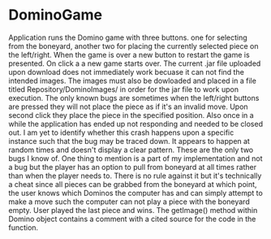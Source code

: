 # DominoGame
Application runs the Domino game with three buttons. one for selecting from the boneyard, another two for placing the currently
selected piece on the left/right. When the game is over a new button to restart the game is presented. On click a a new game starts
over. The current .jar file uploaded upon download does not immediately work becuase it can not find the intended images. The images must
also be dowloaded and placed in a file titled Repository/DominoImages/ in order for the jar file to work upon execution. The only known bugs 
are sometimes when the left/right buttons are pressed they will not place the piece as if it's an invalid move. Upon second click they place
the piece in the specified position. Also once in a while the application has ended up not responding and needed to be closed out. I am yet
to identify whether this crash happens upon a specific instance such that the bug may be traced down. It appears to happen at random times 
and doesn't display a clear pattern. These are the only two bugs I know of. One thing to mention is a part of my implementation and not a 
bug but the player has an option to pull from boneyard at all times rather than when the player needs to. There is no rule against it
but it's technically a cheat since all pieces can be grabbed from the boneyard at which point, the user knows which Dominos the computer
has and can simply attempt to make a move such the computer can not play a piece with the boneyard empty. User played the last piece and 
wins. The getImage() method within Domino object contains a comment with a cited source for the code in the function.
